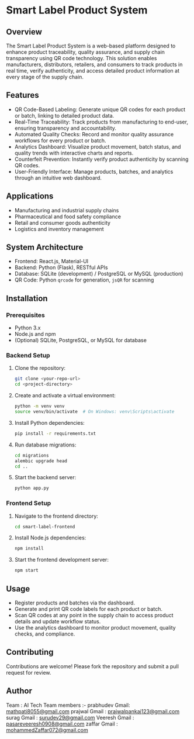 
# Smart Label Product System

## Overview

The Smart Label Product System is a web-based platform designed to enhance product traceability, quality assurance, and supply chain transparency using QR code technology. This solution enables manufacturers, distributors, retailers, and consumers to track products in real time, verify authenticity, and access detailed product information at every stage of the supply chain.

## Features

* QR Code-Based Labeling: Generate unique QR codes for each product or batch, linking to detailed product data.
* Real-Time Traceability: Track products from manufacturing to end-user, ensuring transparency and accountability.
* Automated Quality Checks: Record and monitor quality assurance workflows for every product or batch.
* Analytics Dashboard: Visualize product movement, batch status, and quality trends with interactive charts and reports.
* Counterfeit Prevention: Instantly verify product authenticity by scanning QR codes.
* User-Friendly Interface: Manage products, batches, and analytics through an intuitive web dashboard.

## Applications

* Manufacturing and industrial supply chains
* Pharmaceutical and food safety compliance
* Retail and consumer goods authenticity
* Logistics and inventory management

## System Architecture

* Frontend: React.js, Material-UI
* Backend: Python (Flask), RESTful APIs
* Database: SQLite (development) / PostgreSQL or MySQL (production)
* QR Code: Python `qrcode` for generation, `jsQR` for scanning

## Installation

### Prerequisites

* Python 3.x
* Node.js and npm
* (Optional) SQLite, PostgreSQL, or MySQL for database

### Backend Setup

1. Clone the repository:

   ```bash
   git clone <your-repo-url>
   cd <project-directory>
   ```
2. Create and activate a virtual environment:

   ```bash
   python -m venv venv
   source venv/bin/activate  # On Windows: venv\Scripts\activate
   ```
3. Install Python dependencies:

   ```bash
   pip install -r requirements.txt
   ```
4. Run database migrations:

   ```bash
   cd migrations
   alembic upgrade head
   cd ..
   ```
5. Start the backend server:

   ```bash
   python app.py
   ```

### Frontend Setup

1. Navigate to the frontend directory:

   ```bash
   cd smart-label-frontend
   ```
2. Install Node.js dependencies:

   ```bash
   npm install
   ```
3. Start the frontend development server:

   ```bash
   npm start
   ```

## Usage

* Register products and batches via the dashboard.
* Generate and print QR code labels for each product or batch.
* Scan QR codes at any point in the supply chain to access product details and update workflow status.
* Use the analytics dashboard to monitor product movement, quality checks, and compliance.

## Contributing

Contributions are welcome! Please fork the repository and submit a pull request for review.

## Author

Team : AI Tech
Team members :-
 prabhudev
 Gmail: mathpati8055@gmail.com
 prajwal
 Gmail : prajwalpankaj123@gmail.com
 surag
 Gmail : surudev29@gmail.com
 Veeresh 
 Gmail : pasareveeresh0908@gmail.com
 zaffar
 Gmail : mohammedZaffar072@gmail.com

